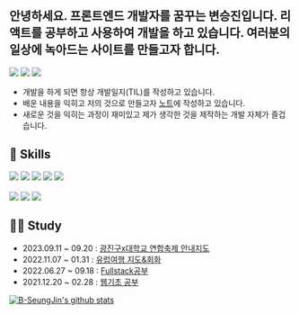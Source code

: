 ## 안녕하세요. 프론트엔드 개발자를 꿈꾸는 변승진입니다. 리액트를 공부하고 사용하여 개발을 하고 있습니다. 여러분의 일상에 녹아드는 사이트를 만들고자 합니다.

<a href=""><img src="https://img.shields.io/badge/byeon1031@naver.com-EA4335?style=flat-square&logo=gmail&logoColor=white"/></a>
<a href="https://velog.io/@byeon1031/posts"><img src="https://img.shields.io/badge/Velog-20C997?style=flat-square&logo=velog&logoColor=white"/></a>
<a href="https://www.notion.so/TIL-0b962de2d40f48f080278b4a41dd26ac"><img src="https://img.shields.io/badge/Notion-000000?style=flat-square&logo=Notion&logoColor=white"/></a>

- 개발을 하게 되면 항상 개발일지(TIL)를 작성하고 있습니다.
- 배운 내용을 익히고 저의 것으로 만들고자 [노트](https://www.notion.so/TIL-0b962de2d40f48f080278b4a41dd26ac)에 작성하고 있습니다.
- 새로운 것을 익히는 과정이 재미있고 제가 생각한 것을 제작하는 개발 자체가 즐겁습니다.


## 🔨 **Skills**

<a href=""><img src="https://img.shields.io/badge/React-61DAFB?style=flat-square&logo=react&logoColor=black"/></a>
<a href=""><img src="https://img.shields.io/badge/Ejs-B4CA65?style=flat-square&logo=ejs&logoColor=black"/></a>
<a href=""><img src="https://img.shields.io/badge/Nodejs-339933?style=flat-square&logo=nodedotjs&logoColor=black"/></a>
<a href=""><img src="https://img.shields.io/badge/JavaScript-F7DF1E?style=flat-square&logo=javascript&logoColor=black"/></a>
<a href=""><img src="https://img.shields.io/badge/jQuery-0769AD?style=flat-square&logo=jQuery&logoColor=white"/></a>
<br/>
<br/>
<a href=""><img src="https://img.shields.io/badge/HTML5-E34F26?style=flat-square&logo=html5&logoColor=white"/></a>
<a href=""><img src="https://img.shields.io/badge/CSS3-1572B6?style=flat-square&logo=css3&logoColor=white"/></a>
<a href=""><img src="https://img.shields.io/badge/Bootstrapap-7952B3?style=flat-square&logo=bootstrap&logoColor=white"/></a>



## 👷🏼 Study</br>
- 2023.09.11 ~ 09.20 : [광진구x대학교 연합축제 안내지도](https://github.com/B-SeungJin/bloomingMap)
- 2022.11.07 ~ 01.31 : [유럽여행 지도&회화](https://github.com/B-SeungJin/TravelTalk)
- 2022.06.27 ~ 09.18 : [Fullstack공부](https://github.com/B-SeungJin/TIL/blob/main/%ED%92%80%EC%8A%A4%ED%83%9D%20%EA%B0%95%EC%9D%98(2022.06~09).md)
- 2021.12.20 ~ 02.28 : [웹기초 공부](https://github.com/B-SeungJin/TIL/blob/main/%EC%9B%B9%EA%B8%B0%EC%B4%88(2021.12~02).md)


[![B-SeungJin's github stats](https://github-readme-stats.vercel.app/api/top-langs/?username=B-SeungJin&show_icons=true&hide_border=true&title_color=004386&icon_color=004386&layout=compact)](https://github.com/B-SeungJin)
